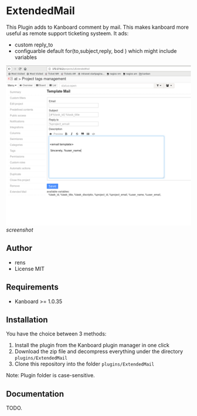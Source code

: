 ExtendedMail
==============================

This Plugin adds to Kanboard comment by mail. This makes kanboard more useful as remote support ticketing systeem.
It ads:

* custom reply_to
* configuarble default for(to,subject,reply, bod ) which might include variables

![screenshot](doc/Screenshot_20180227_165528.png)*screenshot*


Author
------

- rens
- License MIT

Requirements
------------

- Kanboard >= 1.0.35

Installation
------------

You have the choice between 3 methods:

1. Install the plugin from the Kanboard plugin manager in one click
2. Download the zip file and decompress everything under the directory `plugins/ExtendedMail`
3. Clone this repository into the folder `plugins/ExtendedMail`

Note: Plugin folder is case-sensitive.

Documentation
-------------

TODO.
